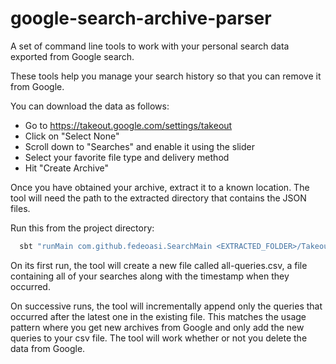 # google-search-archive-parser

A set of command line tools to work with your personal search data
exported from Google search.

These tools help you manage your search history so that you can remove
it from Google.

You can download the data as follows:
- Go to https://takeout.google.com/settings/takeout
- Click on "Select None"
- Scroll down to "Searches" and enable it using the slider
- Select your favorite file type and delivery method
- Hit "Create Archive"

Once you have obtained your archive, extract it to a known location.
The tool will need the path to the extracted directory that contains
the JSON files.

Run this from the project directory:
```sh
  sbt "runMain com.github.fedeoasi.SearchMain <EXTRACTED_FOLDER>/Takeout/Searches"
```

On its first run, the tool will create a new file called all-queries.csv,
a file containing all of your searches along with the timestamp when
they occurred.

On successive runs, the tool will incrementally append only the queries
that occurred after the latest one in the existing file.
This matches the usage pattern where you get new archives from Google
and only add the new queries to your csv file.
The tool will work whether or not you delete the data from Google.